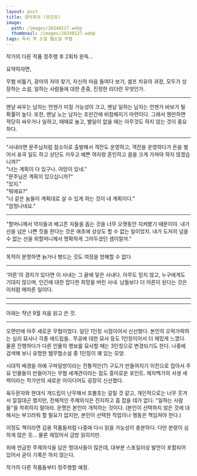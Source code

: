 ```yaml
---
layout: post
title: 광마회귀 (유진성)
image:
  path: /images/20240127.webp
  thumbnail: /images/20240127.webp
tags: 독서 책 소설 웹소설 무협
---
```


작가의 다른 작품 정주행 후 2회차 완독...

요약하자면,

무협 비틀기, 광마의 자아 찾기, 자신의 마음 들여다 보기, 셀프 치유의 과정, 모두가 성장하는 소설, 일하는 사람들에 대한 존중, 진정한 리더란 무엇인가.
<hr/>
   
맨날 싸우는 남자는 언젠가 미칠 가능성이 크고,  맨날 일하는 남자는 언젠가 바보가 될 확률이 높다. 또한, 맨날 노는 남자는 조만간에 비참해지기 마련이다. 그래서 웬만하면 적당히 싸우거나 일하고, 때때로 놀고, 별일이 없을 때는 아무것도 하지 않는 것이 중요하다.
<hr/>
   
"사내라면 문주님처럼 점소이로 출발해서 객잔도 운영하고, 객잔을 운영하다가 돈을 벌어서 표국 일도 하고 상단도 키우고 예쁜 여자랑 혼인하고 꿈을 크게 가져야 하지 않겠습니까?"   
"너는 계획이 다 있구나. 야망이 있네."   
"문주님은 계획이 있으십니까?"   
"있지."   
"뭐에요?"   
"너 같은 놈들이 계획대로 살 수 있게 하는 것이 내 계획이다."   
"엄청나네요."   
<hr/>
   
"할머니께서 약자들과 배고픈 자들을 돕는 것을 너무 오랫동안 지켜봤기 때문이야. 내가 선을 넘은 나쁜 짓을 한다는 것은 애초에 상상도 할 수 없는 일이었지. 내가 도저히 넘을 수 없는 선을 외할머니께서 명확하게 그어두셨던 셈이랄까."
<hr/>
   
목적이 분명하면 늙거나 병드는 것도 여정을 방해할 수 없다.
<hr/>
   
'어른'의 경지가 있다면 이 사내는 그 끝에 닿은 사내다. 아무도 믿지 않고, 누구에게도 기대지 않으며, 인간에 대한 잡다한 희망을 버린 사내. 남들보다 더 어른이 된다는 것은 이처럼 메마른 일이다.
<hr/> 
<hr/>
   
아래는 작년 9월 처음 읽고 쓴 것.
<hr/>
   
오랜만에 아주 새로운 무협이었다. 일단 1인칭 시점이어서 신선했다. 본인의 오락가락하는 심리 묘사나 각종 애드립들.. 무공에 대한 묘사 등도 1인칭이어서 더 재밌게 느꼈다. 물론 진행하다가 다른 인물의 행보를 묘사할 때는 3인칭으로 변경되기도 한다. 나중에 검색해 보니 유명한 웹무협소설 중 1인칭이 꽤 있는 모양.

시대적 배경을 아예 구파일방이라는 전통적인(?) 구도가 만들어지기 이전으로 잡아서 주요 인물들이 만들어가는 무협 세계관이라는 점도 흥미로운 포인트. 제자백가의 서생 세력이라는 작가만의 새로운 아이디어도 굉장히 신선했다.

육두문자와 현대식 개드립이 난무해서 호불호는 갈릴 것 같고, 개인적으로는 너무 웃겨서 낄낄대곤 했지만, 전체적인 주제의식은 진지하고 흠 잡을 데가 없다. "일하는 사람들"을 착취하지 말아라. 운명은 본인이 개척하는 것이다. (본인이 선택하지 않은 것에 대해서는 부끄러워 할 필요가 없지만, 본인이 선택한 직업이나 행동은 책임져야 한다.)

이정도 책이라면 김용 작품들처럼 나중에 다시 읽을 가능성이 충분하다. 다만 분량이 심하게 많은 듯... 물론 재밌어서 금방 읽히지만.

위에 언급한 주제의식을 담은 명대사들이 많은데, 대부분 스포일러성 발언이 포함되어 있어서 굳이 기록은 하지 않는다.

작가의 다른 작품들부터 정주행할 예정.
